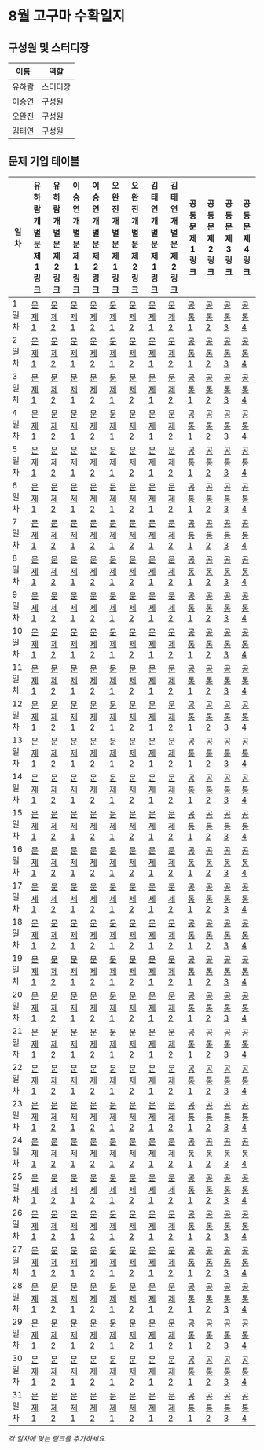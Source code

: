 # 8월 고구마 수확일지

## 구성원 및 스터디장

| 이름   | 역할    |
| ------ | ------- |
| 유하람 | 스터디장 |
| 이승연 | 구성원  |
| 오완진 | 구성원  |
| 김태연 | 구성원  |

## 문제 기입 테이블

| 일차      | 유하람 개별문제1 링크 | 유하람 개별문제2 링크 | 이승연 개별문제1 링크 | 이승연 개별문제2 링크 | 오완진 개별문제1 링크 | 오완진 개별문제2 링크 | 김태연 개별문제1 링크 | 김태연 개별문제2 링크 | 공통문제1 링크 | 공통문제2 링크 | 공통문제3 링크 | 공통문제4 링크 |
| --------- | --------------------- | --------------------- | --------------------- | --------------------- | --------------------- | --------------------- | --------------------- | --------------------- | --------------- | --------------- | --------------- | --------------- |
| 1일차     | [문제1](링크)         | [문제2](링크)         | [문제1](링크)         | [문제2](링크)         | [문제1](링크)         | [문제2](링크)         | [문제1](링크)         | [문제2](링크)         | [공통1](링크)   | [공통2](링크)   | [공통3](링크)   | [공통4](링크)   |
| 2일차     | [문제1](링크)         | [문제2](링크)         | [문제1](링크)         | [문제2](링크)         | [문제1](링크)         | [문제2](링크)         | [문제1](링크)         | [문제2](링크)         | [공통1](링크)   | [공통2](링크)   | [공통3](링크)   | [공통4](링크)   |
| 3일차     | [문제1](링크)         | [문제2](링크)         | [문제1](링크)         | [문제2](링크)         | [문제1](링크)         | [문제2](링크)         | [문제1](링크)         | [문제2](링크)         | [공통1](링크)   | [공통2](링크)   | [공통3](링크)   | [공통4](링크)   |
| 4일차     | [문제1](링크)         | [문제2](링크)         | [문제1](링크)         | [문제2](링크)         | [문제1](링크)         | [문제2](링크)         | [문제1](링크)         | [문제2](링크)         | [공통1](링크)   | [공통2](링크)   | [공통3](링크)   | [공통4](링크)   |
| 5일차     | [문제1](링크)         | [문제2](링크)         | [문제1](링크)         | [문제2](링크)         | [문제1](링크)         | [문제2](링크)         | [문제1](링크)         | [문제2](링크)         | [공통1](링크)   | [공통2](링크)   | [공통3](링크)   | [공통4](링크)   |
| 6일차     | [문제1](링크)         | [문제2](링크)         | [문제1](링크)         | [문제2](링크)         | [문제1](링크)         | [문제2](링크)         | [문제1](링크)         | [문제2](링크)         | [공통1](링크)   | [공통2](링크)   | [공통3](링크)   | [공통4](링크)   |
| 7일차     | [문제1](링크)         | [문제2](링크)         | [문제1](링크)         | [문제2](링크)         | [문제1](링크)         | [문제2](링크)         | [문제1](링크)         | [문제2](링크)         | [공통1](링크)   | [공통2](링크)   | [공통3](링크)   | [공통4](링크)   |
| 8일차     | [문제1](링크)         | [문제2](링크)         | [문제1](링크)         | [문제2](링크)         | [문제1](링크)         | [문제2](링크)         | [문제1](링크)         | [문제2](링크)         | [공통1](링크)   | [공통2](링크)   | [공통3](링크)   | [공통4](링크)   |
| 9일차     | [문제1](링크)         | [문제2](링크)         | [문제1](링크)         | [문제2](링크)         | [문제1](링크)         | [문제2](링크)         | [문제1](링크)         | [문제2](링크)         | [공통1](링크)   | [공통2](링크)   | [공통3](링크)   | [공통4](링크)   |
| 10일차    | [문제1](링크)         | [문제2](링크)         | [문제1](링크)         | [문제2](링크)         | [문제1](링크)         | [문제2](링크)         | [문제1](링크)         | [문제2](링크)         | [공통1](링크)   | [공통2](링크)   | [공통3](링크)   | [공통4](링크)   |
| 11일차    | [문제1](링크)         | [문제2](링크)         | [문제1](링크)         | [문제2](링크)         | [문제1](링크)         | [문제2](링크)         | [문제1](링크)         | [문제2](링크)         | [공통1](링크)   | [공통2](링크)   | [공통3](링크)   | [공통4](링크)   |
| 12일차    | [문제1](링크)         | [문제2](링크)         | [문제1](링크)         | [문제2](링크)         | [문제1](링크)         | [문제2](링크)         | [문제1](링크)         | [문제2](링크)         | [공통1](링크)   | [공통2](링크)   | [공통3](링크)   | [공통4](링크)   |
| 13일차    | [문제1](링크)         | [문제2](링크)         | [문제1](링크)         | [문제2](링크)         | [문제1](링크)         | [문제2](링크)         | [문제1](링크)         | [문제2](링크)         | [공통1](링크)   | [공통2](링크)   | [공통3](링크)   | [공통4](링크)   |
| 14일차    | [문제1](링크)         | [문제2](링크)         | [문제1](링크)         | [문제2](링크)         | [문제1](링크)         | [문제2](링크)         | [문제1](링크)         | [문제2](링크)         | [공통1](링크)   | [공통2](링크)   | [공통3](링크)   | [공통4](링크)   |
| 15일차    | [문제1](링크)         | [문제2](링크)         | [문제1](링크)         | [문제2](링크)         | [문제1](링크)         | [문제2](링크)         | [문제1](링크)         | [문제2](링크)         | [공통1](링크)   | [공통2](링크)   | [공통3](링크)   | [공통4](링크)   |
| 16일차    | [문제1](링크)         | [문제2](링크)         | [문제1](링크)         | [문제2](링크)         | [문제1](링크)         | [문제2](링크)         | [문제1](링크)         | [문제2](링크)         | [공통1](링크)   | [공통2](링크)   | [공통3](링크)   | [공통4](링크)   |
| 17일차    | [문제1](링크)         | [문제2](링크)         | [문제1](링크)         | [문제2](링크)         | [문제1](링크)         | [문제2](링크)         | [문제1](링크)         | [문제2](링크)         | [공통1](링크)   | [공통2](링크)   | [공통3](링크)   | [공통4](링크)   |
| 18일차    | [문제1](링크)         | [문제2](링크)         | [문제1](링크)         | [문제2](링크)         | [문제1](링크)         | [문제2](링크)         | [문제1](링크)         | [문제2](링크)         | [공통1](링크)   | [공통2](링크)   | [공통3](링크)   | [공통4](링크)   |
| 19일차    | [문제1](링크)         | [문제2](링크)         | [문제1](링크)         | [문제2](링크)         | [문제1](링크)         | [문제2](링크)         | [문제1](링크)         | [문제2](링크)         | [공통1](링크)   | [공통2](링크)   | [공통3](링크)   | [공통4](링크)   |
| 20일차    | [문제1](링크)         | [문제2](링크)         | [문제1](링크)         | [문제2](링크)         | [문제1](링크)         | [문제2](링크)         | [문제1](링크)         | [문제2](링크)         | [공통1](링크)   | [공통2](링크)   | [공통3](링크)   | [공통4](링크)   |
| 21일차    | [문제1](링크)         | [문제2](링크)         | [문제1](링크)         | [문제2](링크)         | [문제1](링크)         | [문제2](링크)         | [문제1](링크)         | [문제2](링크)         | [공통1](링크)   | [공통2](링크)   | [공통3](링크)   | [공통4](링크)   |
| 22일차    | [문제1](링크)         | [문제2](링크)         | [문제1](링크)         | [문제2](링크)         | [문제1](링크)         | [문제2](링크)         | [문제1](링크)         | [문제2](링크)         | [공통1](링크)   | [공통2](링크)   | [공통3](링크)   | [공통4](링크)   |
| 23일차    | [문제1](링크)         | [문제2](링크)         | [문제1](링크)         | [문제2](링크)         | [문제1](링크)         | [문제2](링크)         | [문제1](링크)         | [문제2](링크)         | [공통1](링크)   | [공통2](링크)   | [공통3](링크)   | [공통4](링크)   |
| 24일차    | [문제1](링크)         | [문제2](링크)         | [문제1](링크)         | [문제2](링크)         | [문제1](링크)         | [문제2](링크)         | [문제1](링크)         | [문제2](링크)         | [공통1](링크)   | [공통2](링크)   | [공통3](링크)   | [공통4](링크)   |
| 25일차    | [문제1](링크)         | [문제2](링크)         | [문제1](링크)         | [문제2](링크)         | [문제1](링크)         | [문제2](링크)         | [문제1](링크)         | [문제2](링크)         | [공통1](링크)   | [공통2](링크)   | [공통3](링크)   | [공통4](링크)   |
| 26일차    | [문제1](링크)         | [문제2](링크)         | [문제1](링크)         | [문제2](링크)         | [문제1](링크)         | [문제2](링크)         | [문제1](링크)         | [문제2](링크)         | [공통1](링크)   | [공통2](링크)   | [공통3](링크)   | [공통4](링크)   |
| 27일차    | [문제1](링크)         | [문제2](링크)         | [문제1](링크)         | [문제2](링크)         | [문제1](링크)         | [문제2](링크)         | [문제1](링크)         | [문제2](링크)         | [공통1](링크)   | [공통2](링크)   | [공통3](링크)   | [공통4](링크)   |
| 28일차    | [문제1](링크)         | [문제2](링크)         | [문제1](링크)         | [문제2](링크)         | [문제1](링크)         | [문제2](링크)         | [문제1](링크)         | [문제2](링크)         | [공통1](링크)   | [공통2](링크)   | [공통3](링크)   | [공통4](링크)   |
| 29일차    | [문제1](링크)         | [문제2](링크)         | [문제1](링크)         | [문제2](링크)         | [문제1](링크)         | [문제2](링크)         | [문제1](링크)         | [문제2](링크)         | [공통1](링크)   | [공통2](링크)   | [공통3](링크)   | [공통4](링크)   |
| 30일차    | [문제1](링크)         | [문제2](링크)         | [문제1](링크)         | [문제2](링크)         | [문제1](링크)         | [문제2](링크)         | [문제1](링크)         | [문제2](링크)         | [공통1](링크)   | [공통2](링크)   | [공통3](링크)   | [공통4](링크)   |
| 31일차    | [문제1](링크)         | [문제2](링크)         | [문제1](링크)         | [문제2](링크)         | [문제1](링크)         | [문제2](링크)         | [문제1](링크)         | [문제2](링크)         | [공통1](링크)   | [공통2](링크)   | [공통3](링크)   | [공통4](링크)   |

*각 일차에 맞는 링크를 추가하세요.*
